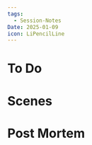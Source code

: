 ```yaml
---
tags:
  - Session-Notes
Date: 2025-01-09
icon: LiPencilLine
---
```

# To Do

# Scenes

# Post Mortem